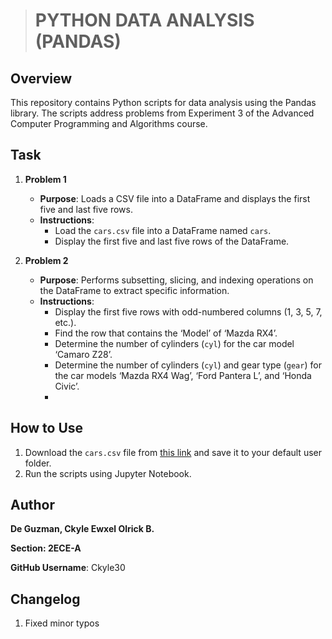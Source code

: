 ># PYTHON DATA ANALYSIS (PANDAS)

## Overview
This repository contains Python scripts for data analysis using the Pandas library. The scripts address problems from Experiment 3 of the Advanced Computer Programming and Algorithms course.


## Task
1. **Problem 1**
   - **Purpose**: Loads a CSV file into a DataFrame and displays the first five and last five rows.
   - **Instructions**: 
     - Load the `cars.csv` file into a DataFrame named `cars`.
     - Display the first five and last five rows of the DataFrame.

2. **Problem 2**
   - **Purpose**: Performs subsetting, slicing, and indexing operations on the DataFrame to extract specific information.
   - **Instructions**:
     - Display the first five rows with odd-numbered columns (1, 3, 5, 7, etc.).
     - Find the row that contains the ‘Model’ of ‘Mazda RX4’.
     - Determine the number of cylinders (`cyl`) for the car model ‘Camaro Z28’.
     - Determine the number of cylinders (`cyl`) and gear type (`gear`) for the car models ‘Mazda RX4 Wag’, ‘Ford Pantera L’, and ‘Honda Civic’.
     - 
## How to Use
1. Download the `cars.csv` file from [this link](http://bit.ly/Cars_file) and save it to your default user folder.
2. Run the scripts using Jupyter Notebook.




## Author
**De Guzman, Ckyle Ewxel Olrick B.**

**Section: 2ECE-A**

**GitHub Username**: Ckyle30 

## Changelog 
1. Fixed minor typos
